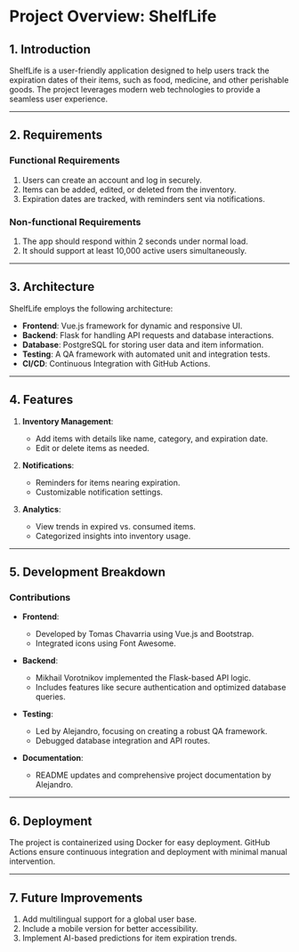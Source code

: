 # Project Overview: ShelfLife

## 1. Introduction
ShelfLife is a user-friendly application designed to help users track the expiration dates of their items, such as food, medicine, and other perishable goods. The project leverages modern web technologies to provide a seamless user experience.

---

## 2. Requirements
### Functional Requirements
1. Users can create an account and log in securely.
2. Items can be added, edited, or deleted from the inventory.
3. Expiration dates are tracked, with reminders sent via notifications.

### Non-functional Requirements
1. The app should respond within 2 seconds under normal load.
2. It should support at least 10,000 active users simultaneously.

---

## 3. Architecture
ShelfLife employs the following architecture:
- **Frontend**: Vue.js framework for dynamic and responsive UI.
- **Backend**: Flask for handling API requests and database interactions.
- **Database**: PostgreSQL for storing user data and item information.
- **Testing**: A QA framework with automated unit and integration tests.
- **CI/CD**: Continuous Integration with GitHub Actions.

---

## 4. Features
1. **Inventory Management**:
   - Add items with details like name, category, and expiration date.
   - Edit or delete items as needed.

2. **Notifications**:
   - Reminders for items nearing expiration.
   - Customizable notification settings.

3. **Analytics**:
   - View trends in expired vs. consumed items.
   - Categorized insights into inventory usage.

---

## 5. Development Breakdown
### Contributions
- **Frontend**:
  - Developed by Tomas Chavarria using Vue.js and Bootstrap.
  - Integrated icons using Font Awesome.

- **Backend**:
  - Mikhail Vorotnikov implemented the Flask-based API logic.
  - Includes features like secure authentication and optimized database queries.

- **Testing**:
  - Led by Alejandro, focusing on creating a robust QA framework.
  - Debugged database integration and API routes.

- **Documentation**:
  - README updates and comprehensive project documentation by Alejandro.

---

## 6. Deployment
The project is containerized using Docker for easy deployment. GitHub Actions ensure continuous integration and deployment with minimal manual intervention.

---

## 7. Future Improvements
1. Add multilingual support for a global user base.
2. Include a mobile version for better accessibility.
3. Implement AI-based predictions for item expiration trends.
